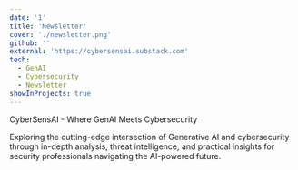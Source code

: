 ```yaml
---
date: '1'
title: 'Newsletter'
cover: './newsletter.png'
github: ''
external: 'https://cybersensai.substack.com'
tech:
  - GenAI
  - Cybersecurity
  - Newsletter
showInProjects: true
---
```


CyberSensAI - Where GenAI Meets Cybersecurity

Exploring the cutting-edge intersection of Generative AI and cybersecurity through in-depth analysis, threat intelligence, and practical insights for security professionals navigating the AI-powered future.